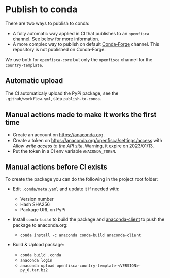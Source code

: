 # Publish to conda

There are two ways to publish to conda:

- A fully automatic way applied in CI that publishes to an `openfisca` channel. See below for more information.
- A more complex way to publish on default [Conda-Forge](https://anaconda.org/conda-forge) channel. This repository is not published on Conda-Forge.

We use both for `openfisca-core` but only the `openfisca` channel for the `country-template`.

## Automatic upload

The CI automaticaly upload the PyPi package, see the `.github/workflow.yml`, step `publish-to-conda`.

## Manual actions made to make it works the first time

- Create an account on https://anaconda.org.
- Create a token on https://anaconda.org/openfisca/settings/access with _Allow write access to the API site_. Warning, it expire on 2023/01/13.
- Put the token in a CI env variable `ANACONDA_TOKEN`.

## Manual actions before CI exists

To create the package you can do the following in the project root folder:

- Edit `.conda/meta.yaml` and update it if needed with:
    - Version number
    - Hash SHA256
    - Package URL on PyPi

- Install `conda-build` to build the package and [anaconda-client](https://github.com/Anaconda-Platform/anaconda-client) to push the package to anaconda.org:
    - `conda install -c anaconda conda-build anaconda-client`

- Build & Upload package:
    - `conda build .conda`
    - `anaconda login`
    - `anaconda upload openfisca-country-template-<VERSION>-py_0.tar.bz2`
